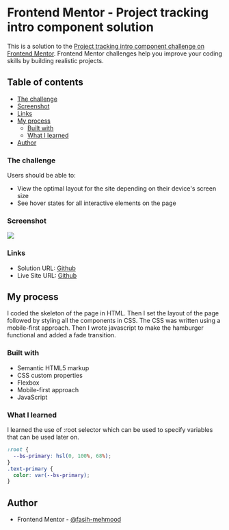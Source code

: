 # Frontend Mentor - Project tracking intro component solution

This is a solution to the [Project tracking intro component challenge on Frontend Mentor](https://www.frontendmentor.io/challenges/project-tracking-intro-component-5d289097500fcb331a67d80e). Frontend Mentor challenges help you improve your coding skills by building realistic projects. 

## Table of contents

- [The challenge](#the-challenge)
- [Screenshot](#screenshot)
- [Links](#links)
- [My process](#my-process)
  - [Built with](#built-with)
  - [What I learned](#what-i-learned)
- [Author](#author)

### The challenge

Users should be able to:

- View the optimal layout for the site depending on their device's screen size
- See hover states for all interactive elements on the page

### Screenshot

![](./ScreenShot.png)

### Links

- Solution URL: [Github](https://github.com/fasih-mehmood/project-tracking-intro-component)
- Live Site URL: [Github](https://fasih-mehmood.github.io/project-tracking-intro-component/)

## My process

I coded the skeleton of the page in HTML.
Then I set the layout of the page followed by styling all the components in CSS.
The CSS was written using a mobile-first approach.
Then I wrote javascript to make the hamburger functional and added a fade transition.

### Built with

- Semantic HTML5 markup
- CSS custom properties
- Flexbox
- Mobile-first approach
- JavaScript

### What I learned

I learned the use of :root selector which can be used to specify variables that can be used later on.

```css
:root {
  --bs-primary: hsl(0, 100%, 68%);
}
.text-primary {
  color: var(--bs-primary);
}
```

## Author

- Frontend Mentor - [@fasih-mehmood](https://www.frontendmentor.io/profile/fasih-mehmood)
